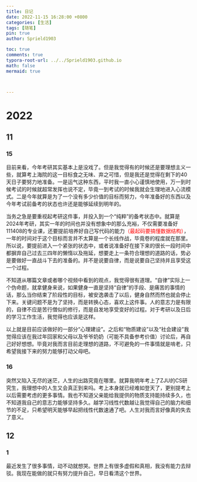 ```yaml
---
title: 日记
date: 2022-11-15 16:28:00 +0800
categories: [生活]
tags: [随笔]
pin: true
author: Sprield1903

toc: true
comments: true
typora-root-url: ../../Sprield1903.github.io
math: false
mermaid: true



---
```


# 2022

## 11

### 15

目前来看，今年考研其实基本上是没戏了。但是我觉得有的时候还是要理想主义一些，就算考上海院的这一目标食之无味、弃之可惜，但是我还是觉得在剩下的40天日子要努力地准备。一是运气这种东西，平时我一直小心谨慎地使用，万一到时候考试的时候就超常发挥也说不定，毕竟一到考试的时候我就会生理地进入心流模式。二是今年就算是为了一个没有多少价值的目标而努力，今年准备好的东西以及今年考试前备考的状态也许还是能够延续到明年的。

当务之急是要重视起考研这件事，并投入到一个“纯粹”的备考状态中。就算是2024年考研，其实一年的时间也并没有想象中的那么充裕，不仅需要准备好111408的专业课，还要提前培养好自己写代码的能力<font color = red>（最起码要搞懂数据结构）</font>，一年的时间对于这个目标而言并不太算是一个长线作战，毕竟卷的程度就在那里。所以说，要提前进入一个紧张的状态中，或者说准备好在接下来的很长一段时间中都摒弃自己过去三四年的懒惰以及拖延，想要走上一条符合理想的道路的话，势必是要做好一直战斗下去的准备的。并不是说要自律，而是说要自己坚持并且享受这一个过程。

不知道从哪篇文章或者哪个视频中看到的观点，我觉得很有道理。“自律”实际上一个伪命题，就拿健身来说，如果健身一直是坚持“自律”的手段、是痛苦的事情的话，那么当你结束了阶段性的目标，被安逸袭击了以后，健身自然而然也就会停止下来。关键问题不是为了坚持，而是转换心态，喜欢上这件事。人的意志力是有限的，自律不应是苦行僧似的修行，而是自发地享受变好的过程。对于考研以及日后的学习工作生活，我觉得也应该是这样。

以上就是目前应该做好的一部分“心理建设”。之后和“物质建设”以及“社会建设”我觉得应该在我过年回家和父母以及爷爷奶奶（可能不具备参考价值）讨论后，再自己好好想想。毕竟对我而言目前走理想的道路，不可避免的一件事情就是啃老，只希望我接下来的努力能够打动父母吧。

### 16

突然又陷入无尽的迷茫，人生的出路究竟在哪里。就算我明年考上了ZJU的CS研究生，我理想中的人生又会真正到来吗。考上本身就已经难如登天了，更别提考上以后需要考虑的更多事情。我也不知道父亲能给我提供的物质支持能持续多久，也不知道我自己的意志力能够坚持多久。越学习线性代数越让我觉得自己的脑力和细节的不足，只希望明天能够早起把线性代数速通了吧。人生对我而言好像真的失去了意义。

## 12

### 1

最近发生了很多事情，动不动就想哭。世界上有很多虚假和真相，我没有能力去辩驳。我现在能做的就只有努力提升自己，早日看清这个世界。
